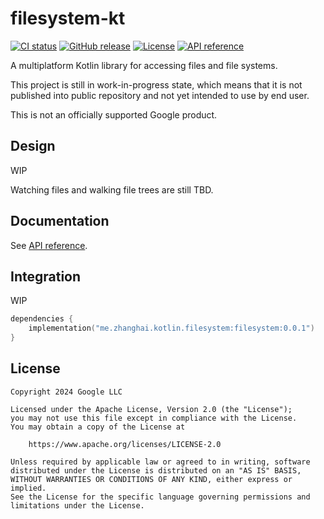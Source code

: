 # filesystem-kt

[![CI status](https://github.com/zhanghai/filesystem-kt/workflows/Java%20CI%20with%20Gradle/badge.svg)](https://github.com/zhanghai/filesystem-kt/actions) [![GitHub release](https://img.shields.io/github/v/release/zhanghai/filesystem-kt)](https://github.com/zhanghai/filesystem-kt/releases) [![License](https://img.shields.io/github/license/zhanghai/filesystem-kt?color=blue)](LICENSE) [![API reference](https://img.shields.io/badge/API_reference-KDoc-blue)](https://zhanghai.github.io/filesystem-kt/api)

A multiplatform Kotlin library for accessing files and file systems.

This project is still in work-in-progress state, which means that it is not published into public repository and not yet intended to use by end user.

This is not an officially supported Google product.

## Design

WIP

Watching files and walking file trees are still TBD.

## Documentation

See [API reference](https://zhanghai.github.io/filesystem-kt/api).

## Integration

WIP

```kotlin
dependencies {
    implementation("me.zhanghai.kotlin.filesystem:filesystem:0.0.1")
}
```

## License

    Copyright 2024 Google LLC

    Licensed under the Apache License, Version 2.0 (the "License");
    you may not use this file except in compliance with the License.
    You may obtain a copy of the License at

        https://www.apache.org/licenses/LICENSE-2.0

    Unless required by applicable law or agreed to in writing, software
    distributed under the License is distributed on an "AS IS" BASIS,
    WITHOUT WARRANTIES OR CONDITIONS OF ANY KIND, either express or implied.
    See the License for the specific language governing permissions and
    limitations under the License.

